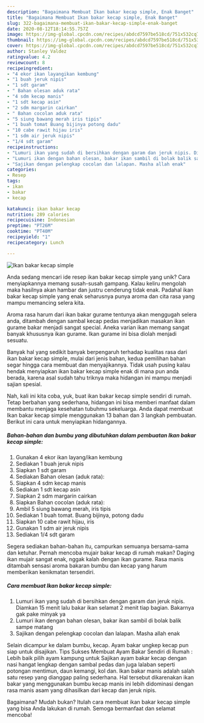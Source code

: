 ```yaml
---
description: "Bagaimana Membuat Ikan bakar kecap simple, Enak Banget"
title: "Bagaimana Membuat Ikan bakar kecap simple, Enak Banget"
slug: 322-bagaimana-membuat-ikan-bakar-kecap-simple-enak-banget
date: 2020-08-12T18:14:55.757Z
image: https://img-global.cpcdn.com/recipes/abdcd7597be518cd/751x532cq70/ikan-bakar-kecap-simple-foto-resep-utama.jpg
thumbnail: https://img-global.cpcdn.com/recipes/abdcd7597be518cd/751x532cq70/ikan-bakar-kecap-simple-foto-resep-utama.jpg
cover: https://img-global.cpcdn.com/recipes/abdcd7597be518cd/751x532cq70/ikan-bakar-kecap-simple-foto-resep-utama.jpg
author: Stanley Valdez
ratingvalue: 4.2
reviewcount: 8
recipeingredient:
- "4 ekor ikan layangikan kembung"
- "1 buah jeruk nipis"
- "1 sdt garam"
- " Bahan olesan aduk rata"
- "4 sdm kecap manis"
- "1 sdt kecap asin"
- "2 sdm margarin cairkan"
- " Bahan cocolan aduk rata"
- "5 siung bawang merah iris tipis"
- "1 buah tomat Buang bijinya potong dadu"
- "10 cabe rawit hijau iris"
- "1 sdm air jeruk nipis"
- "1/4 sdt garam"
recipeinstructions:
- "Lumuri ikan yang sudah di bersihkan dengan garam dan jeruk nipis. Diamkan 15 menit lalu bakar ikan selamat 2 menit tiap bagian. Bakarnya gak pake minyak ya"
- "Lumuri ikan dengan bahan olesan, bakar ikan sambil di bolak balik sampe matang"
- "Sajikan dengan pelengkap cocolan dan lalapan. Masha allah enak"
categories:
- Resep
tags:
- ikan
- bakar
- kecap

katakunci: ikan bakar kecap 
nutrition: 289 calories
recipecuisine: Indonesian
preptime: "PT26M"
cooktime: "PT40M"
recipeyield: "1"
recipecategory: Lunch

---
```



![Ikan bakar kecap simple](https://img-global.cpcdn.com/recipes/abdcd7597be518cd/751x532cq70/ikan-bakar-kecap-simple-foto-resep-utama.jpg)

Anda sedang mencari ide resep ikan bakar kecap simple yang unik? Cara menyiapkannya memang susah-susah gampang. Kalau keliru mengolah maka hasilnya akan hambar dan justru cenderung tidak enak. Padahal ikan bakar kecap simple yang enak seharusnya punya aroma dan cita rasa yang mampu memancing selera kita.

Aroma rasa harum dari ikan bakar gurame tentunya akan menggugah selera anda, ditambah dengan sambal kecap pedas menjadikan masakan ikan gurame bakar menjadi sangat special. Aneka varian ikan memang sangat banyak khususnya ikan gurame. Ikan gurame ini bisa diolah menjadi sesuatu.

Banyak hal yang sedikit banyak berpengaruh terhadap kualitas rasa dari ikan bakar kecap simple, mulai dari jenis bahan, kedua pemilihan bahan segar hingga cara membuat dan menyajikannya. Tidak usah pusing kalau hendak menyiapkan ikan bakar kecap simple enak di mana pun anda berada, karena asal sudah tahu triknya maka hidangan ini mampu menjadi sajian spesial.


Nah, kali ini kita coba, yuk, buat ikan bakar kecap simple sendiri di rumah. Tetap berbahan yang sederhana, hidangan ini bisa memberi manfaat dalam membantu menjaga kesehatan tubuhmu sekeluarga. Anda dapat membuat Ikan bakar kecap simple menggunakan 13 bahan dan 3 langkah pembuatan. Berikut ini cara untuk menyiapkan hidangannya.

<!--inarticleads1-->

##### Bahan-bahan dan bumbu yang dibutuhkan dalam pembuatan Ikan bakar kecap simple:

1. Gunakan 4 ekor ikan layang/ikan kembung
1. Sediakan 1 buah jeruk nipis
1. Siapkan 1 sdt garam
1. Sediakan  Bahan olesan (aduk rata):
1. Siapkan 4 sdm kecap manis
1. Sediakan 1 sdt kecap asin
1. Siapkan 2 sdm margarin cairkan
1. Siapkan  Bahan cocolan (aduk rata):
1. Ambil 5 siung bawang merah, iris tipis
1. Sediakan 1 buah tomat. Buang bijinya, potong dadu
1. Siapkan 10 cabe rawit hijau, iris
1. Gunakan 1 sdm air jeruk nipis
1. Sediakan 1/4 sdt garam


Segera sediakan bahan-bahan itu, campurkan semuanya bersama-sama dan ketuhar. Pernah mencoba mujair bakar kecap di rumah makan? Daging ikan mujair sangat enak, nggak kalah dengan ikan gurame. Rasa manis ditambah sensasi aroma bakaran bumbu dan kecap yang harum memberikan kenikmatan tersendiri. 

<!--inarticleads2-->

##### Cara membuat Ikan bakar kecap simple:

1. Lumuri ikan yang sudah di bersihkan dengan garam dan jeruk nipis. Diamkan 15 menit lalu bakar ikan selamat 2 menit tiap bagian. Bakarnya gak pake minyak ya
1. Lumuri ikan dengan bahan olesan, bakar ikan sambil di bolak balik sampe matang
1. Sajikan dengan pelengkap cocolan dan lalapan. Masha allah enak


Selain dicampur ke dalam bumbu, kecap. Ayam bakar ungkep kecap pun siap untuk disajikan. Tips Sukses Membuat Ayam Bakar Sendiri di Rumah : Lebih baik pilih ayam kampung untuk Sajikan ayam bakar kecap dengan nasi hangat lengkap dengan sambal pedas dan juga lalaban seperti potongan mentimun, daun kemangi, kol dan. Ikan bakar manis adalah salah satu resep yang dianggap paling sederhana. Hal tersebut dikarenakan ikan bakar yang menggunakan bumbu kecap manis ini lebih didominasi dengan rasa manis asam yang dihasilkan dari kecap dan jeruk nipis. 

Bagaimana? Mudah bukan? Itulah cara membuat ikan bakar kecap simple yang bisa Anda lakukan di rumah. Semoga bermanfaat dan selamat mencoba!
